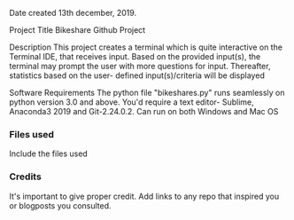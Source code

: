  Date created
13th december, 2019.

Project Title
Bikeshare Github Project

 Description
This project  creates a terminal which is quite interactive on the Terminal IDE, that receives input. Based on the provided input(s), the terminal may prompt the user with more questions for input. Thereafter, statistics based on the user- defined input(s)/criteria will be displayed

Software Requirements
The python file "bikeshares.py" runs seamlessly on python version 3.0 and above. You'd require a text editor- Sublime,  Anaconda3 2019 and Git-2.24.0.2. Can run on both Windows and Mac OS

### Files used
Include the files used

### Credits
It's important to give proper credit. Add links to any repo that inspired you or blogposts you consulted.

